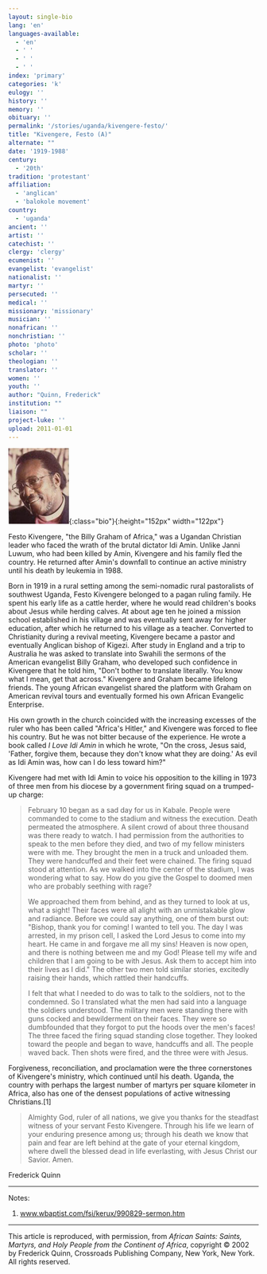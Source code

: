 ```yaml
---
layout: single-bio
lang: 'en'
languages-available:
  - 'en'
  - ' '
  - ' '
  - ' '
index: 'primary'
categories: 'k'
eulogy: ''
history: ''
memory: ''
obituary: ''
permalink: '/stories/uganda/kivengere-festo/'
title: "Kivengere, Festo (A)"
alternate: ""
date: '1919-1988'
century:
  - '20th'
tradition: 'protestant'
affiliation:
  - 'anglican'
  - 'balokole movement'
country:
  - 'uganda'
ancient: ''
artist: ''
catechist: ''
clergy: 'clergy'
ecumenist: ''
evangelist: 'evangelist'
nationalist: ''
martyr: ''
persecuted: ''
medical: ''
missionary: 'missionary'
musician: ''
nonafrican: ''
nonchristian: ''
photo: 'photo'
scholar: ''
theologian: ''
translator: ''
women: ''
youth: ''
author: "Quinn, Frederick"
institution: ""
liaison: ""
project-luke: ''
upload: 2011-01-01
---
```


![Festo Kivengere](/images/bio-pics/uganda/kivengere-festo/kivengere.jpg){:class="bio"}{:height="152px" width="122px"}

Festo Kivengere, "the Billy Graham of Africa," was a Ugandan Christian leader who faced the wrath of the brutal dictator Idi Amin. Unlike Janni Luwum, who had been killed by Amin, Kivengere and his family fled the country. He returned after Amin's downfall to continue an active ministry until his death by leukemia in 1988.

Born in 1919 in a rural setting among the semi-nomadic rural pastoralists of southwest Uganda, Festo Kivengere belonged to a pagan ruling family. He spent his early life as a cattle herder, where he would read children's books about Jesus while herding calves. At about age ten he joined a mission school established in his village and was eventually sent away for higher education, after which he returned to his village as a teacher. Converted to Christianity during a revival meeting, Kivengere became a pastor and eventually Anglican bishop of Kigezi. After study in England and a trip to Australia he was asked to translate into Swahili the sermons of the American evangelist Billy Graham, who developed such confidence in Kivengere that he told him, "Don't bother to translate literally. You know what I mean, get that across." Kivengere and Graham became lifelong friends. The young African evangelist shared the platform with Graham on American revival tours and eventually formed his own African Evangelic Enterprise.

His own growth in the church coincided with the increasing excesses of the ruler who has been called "Africa's Hitler," and Kivengere was forced to flee his country. But he was not bitter because of the experience. He wrote a book called *I Love Idi Amin* in which he wrote, "On the cross, Jesus said, 'Father, forgive them, because they don't know what they are doing.' As evil as Idi Amin was, how can I do less toward him?"

Kivengere had met with Idi Amin to voice his opposition to the killing in 1973 of three men from his diocese by a government firing squad on a trumped-up charge:

> February 10 began as a sad day for us in Kabale. People were commanded to come to the stadium and witness the execution. Death permeated the atmosphere. A silent crowd of about three thousand was there ready to watch. I had permission from the authorities to speak to the men before they died, and two of my fellow ministers were with me. They brought the men in a truck and unloaded them. They were handcuffed and their feet were chained. The firing squad stood at attention. As we walked into the center of the stadium, I was wondering what to say. How do you give the Gospel to doomed men who are probably seething with rage?
>
> We approached them from behind, and as they turned to look at us, what a sight! Their faces were all alight with an unmistakable glow and radiance. Before we could say anything, one of them burst out: "Bishop, thank you for coming! I wanted to tell you. The day I was arrested, in my prison cell, I asked the Lord Jesus to come into my heart. He came in and forgave me all my sins! Heaven is now open, and there is nothing between me and my God! Please tell my wife and children that I am going to be with Jesus. Ask them to accept him into their lives as I did." The other two men told similar stories, excitedly raising their hands, which rattled their handcuffs.
>
> I felt that what I needed to do was to talk to the soldiers, not to the condemned. So I translated what the men had said into a language the soldiers understood. The military men were standing there with guns cocked and bewilderment on their faces. They were so dumbfounded that they forgot to put the hoods over the men's faces! The three faced the firing squad standing close together. They looked toward the people and began to wave, handcuffs and all. The people waved back. Then shots were fired, and the three were with Jesus.
>

Forgiveness, reconciliation, and proclamation were the three cornerstones of Kivengere's ministry, which continued until his death. Uganda, the country with perhaps the largest number of martyrs per square kilometer in Africa, also has one of the densest populations of active witnessing Christians.[1]

> Almighty God, ruler of all nations, we give you thanks for the steadfast witness of your servant Festo Kivengere. Through his life we learn of your enduring presence among us; through his death we know that pain and fear are left behind at the gate of your eternal kingdom, where dwell the blessed dead in life everlasting, with Jesus Christ our Savior. Amen.
>

Frederick Quinn

---

Notes:

1. www.wbaptist.com/fsi/kerux/990829-sermon.htm

---

This article is reproduced, with permission, from *African Saints: Saints, Martyrs, and Holy People from the Continent of Africa*, copyright &copy; 2002 by Frederick Quinn, Crossroads Publishing Company, New York, New York.  All rights reserved.
